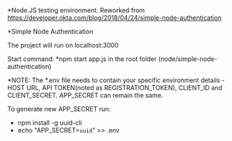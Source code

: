 *Node.JS testing environment. Reworked from https://developer.okta.com/blog/2018/04/24/simple-node-authentication

*Simple Node Authentication

The project will run on localhost:3000

Start command: 
*npm start app.js in the root folder (node/simple-node-authentication)

*NOTE: 
The *.env file needs to contain your specific environment details - HOST URL, API TOKEN(noted as REGISTRATION_TOKEN), CLIENT_ID and CLIENT_SECRET. APP_SECRET can remain the same. 

To generate new APP_SECRET run:
- npm install -g uuid-cli
- echo "APP_SECRET=`uuid`" >> .env